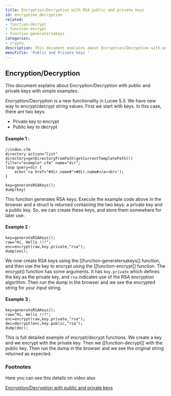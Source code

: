 ```yaml
---
title: Encryption/Decryption with RSA public and private keys
id: encryption_decryption
related:
- function-decrypt
- function-encrypt
- function-generatersakeys
categories:
- crypto
description: This document explains about Encryption/Decryption with public and private keys with simple examples.
menuTitle: 'Public and Private keys '
---
```


## Encryption/Decryption ##

This document explains about Encryption/Decryption with public and private keys with simple examples.

Encryption/Decryption is a new functionality in Lucee 5.3. We have new way to encrypt/decrypt string values. First we start with keys. In this case, there are two keys:

* Private key to encrypt 
* Public key to decrypt


#### Example 1 : ####

```luceescript
//index.cfm
directory action="list" directory=getDirectoryFromPath(getCurrentTemplatePath()) filter="example*.cfm" name="dir";
loop query=dir {
	echo('<a href="#dir.name#">#dir.name#</a><br>');
}
```

```luceescript
key=generateRSAKeys();
dump(key)
```

This function generates RSA keys. Execute the example code above in the browser and a struct is returned containing the two keys: a private key and a public key. So, we can create these keys, and store them somewhere for later use.


#### Example 2 : ####
	
```luceescript
key=generateRSAKeys();
raw="Hi, Hello !!!";
enc=encrypt(raw,key.private,"rsa");
dump(enc);
```

We now create RSA keys using the [[function-generatersakeys]] function, and then use the key to encrypt using the [[function-encrypt]] function. The encrypt() function has some arguments. It has ``key.private`` which defines the key as the private key, and ``rsa`` indicates use of the RSA encryption algorithm. Then run the dump in the browser and we see the encrypted string for your input string.



#### Example 3 : ####

```luceescript
key=generateRSAKeys();
raw="Hi, Hello !!!";
enc=encrypt(raw,key.private,"rsa");
dec=decrypt(enc,key.public,"rsa");
dump(dec);
```

This is full detailed example of encrypt/decrypt functions. We create a key and we encrypt with the private key. Then we [[function-decrypt]] with the public key.  Then run the dump in the browser and we see the original string returned as expected.


### Footnotes ###

Here you can see this details on video also

[Encryption/Decryption with public and private keys](https://www.youtube.com/watch?v=2fgfq-3nWfk)

